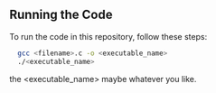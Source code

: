 ## Running the Code

To run the code in this repository, follow these steps:

```bash
  gcc <filename>.c -o <executable_name>
  ./<executable_name>
```
the <executable_name> maybe whatever you like.
